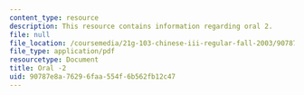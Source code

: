```yaml
---
content_type: resource
description: This resource contains information regarding oral 2.
file: null
file_location: /coursemedia/21g-103-chinese-iii-regular-fall-2003/90787e8a76296faa554f6b562fb12c47_MIT21G_103F03_oral_2.pdf
file_type: application/pdf
resourcetype: Document
title: Oral -2
uid: 90787e8a-7629-6faa-554f-6b562fb12c47
---
```

